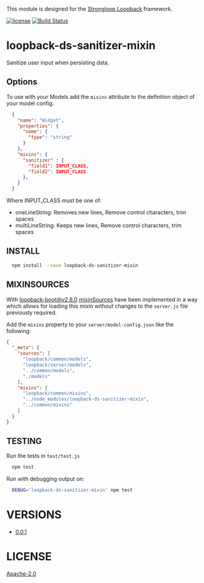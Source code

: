 This module is designed for the [Strongloop Loopback](https://github.com/strongloop/loopback) framework.

[![license](https://img.shields.io/badge/license-Apache_2.0-blue.svg)]()
[![Build Status](https://travis-ci.org/FoKo/loopback-ds-sanitizer-mixin.svg?branch=master)](https://travis-ci.org/FoKo/loopback-ds-sanitizer-mixin)

# loopback-ds-sanitizer-mixin

Sanitize user input when persisting data.

## Options

To use with your Models add the `mixins` attribute to the definition object of your model config.

```json
  {
    "name": "Widget",
    "properties": {
      "name": {
        "type": "string"
      }
    },
    "mixins": {
      "sanitizer" : {
        "field1": INPUT_CLASS,
        "field2": INPUT_CLASS
      },
    }
  }
```

Where INPUT_CLASS must be one of:

 - oneLineString: Removes new lines, Remove control characters, trim spaces
 - multiLineString: Keeps new lines, Remove control characters, trim spaces

## INSTALL

```bash
  npm install --save loopback-ds-sanitizer-mixin
```

## MIXINSOURCES
With [loopback-boot@v2.8.0](https://github.com/strongloop/loopback-boot/)  [mixinSources](https://github.com/strongloop/loopback-boot/pull/131) have been implemented in a way which allows for loading this mixin without changes to the `server.js` file previously required.

Add the `mixins` property to your `server/model-config.json` like the following:

```json
{
  "_meta": {
    "sources": [
      "loopback/common/models",
      "loopback/server/models",
      "../common/models",
      "./models"
    ],
    "mixins": [
      "loopback/common/mixins",
      "../node_modules/loopback-ds-sanitizer-mixin",
      "../common/mixins"
    ]
  }
}
```

## TESTING

Run the tests in `test/test.js`

```bash
  npm test
```

Run with debugging output on:

```bash
  DEBUG='loopback-ds-sanitizer-mixin' npm test
```

# VERSIONS

 - [0.0.1](https://github.com/FoKo/loopback-ds-sanitizer-mixin/releases/tag/0.0.1)

# LICENSE
[Apache-2.0](LICENSE)
